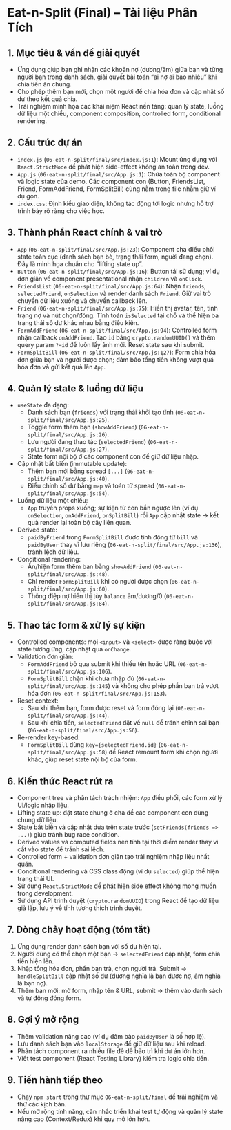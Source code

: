 # Eat-n-Split (Final) – Tài liệu Phân Tích

## 1. Mục tiêu & vấn đề giải quyết
- Ứng dụng giúp bạn ghi nhận các khoản nợ (dương/âm) giữa bạn và từng người bạn trong danh sách, giải quyết bài toán “ai nợ ai bao nhiêu” khi chia tiền ăn chung.
- Cho phép thêm bạn mới, chọn một người để chia hóa đơn và cập nhật số dư theo kết quả chia.
- Trải nghiệm minh họa các khái niệm React nền tảng: quản lý state, luồng dữ liệu một chiều, component composition, controlled form, conditional rendering.

## 2. Cấu trúc dự án
- `index.js` (`06-eat-n-split/final/src/index.js:1`): Mount ứng dụng với `React.StrictMode` để phát hiện side-effect không an toàn trong dev.
- `App.js` (`06-eat-n-split/final/src/App.js:1`): Chứa toàn bộ component và logic state của demo. Các component con (Button, FriendsList, Friend, FormAddFriend, FormSplitBill) cùng nằm trong file nhằm giữ ví dụ gọn.
- `index.css`: Định kiểu giao diện, không tác động tới logic nhưng hỗ trợ trình bày rõ ràng cho việc học.

## 3. Thành phần React chính & vai trò
- `App` (`06-eat-n-split/final/src/App.js:23`): Component cha điều phối state toàn cục (danh sách bạn bè, trạng thái form, người đang chọn). Đây là minh họa chuẩn cho “lifting state up”.
- `Button` (`06-eat-n-split/final/src/App.js:16`): Button tái sử dụng; ví dụ đơn giản về component presentational nhận `children` và `onClick`.
- `FriendsList` (`06-eat-n-split/final/src/App.js:64`): Nhận `friends`, `selectedFriend`, `onSelection` và render danh sách `Friend`. Giữ vai trò chuyển dữ liệu xuống và chuyển callback lên.
- `Friend` (`06-eat-n-split/final/src/App.js:75`): Hiển thị avatar, tên, tình trạng nợ và nút chọn/đóng. Tính toán `isSelected` tại chỗ và thể hiện ba trạng thái số dư khác nhau bằng điều kiện.
- `FormAddFriend` (`06-eat-n-split/final/src/App.js:94`): Controlled form nhận callback `onAddFriend`. Tạo `id` bằng `crypto.randomUUID()` và thêm query param `?=id` để luôn lấy ảnh mới. Reset state sau khi submit.
- `FormSplitBill` (`06-eat-n-split/final/src/App.js:127`): Form chia hóa đơn giữa bạn và người được chọn; đảm bảo tổng tiền không vượt quá hóa đơn và gửi kết quả lên `App`.

## 4. Quản lý state & luồng dữ liệu
- `useState` đa dạng:
  - Danh sách bạn (`friends`) với trạng thái khởi tạo tĩnh (`06-eat-n-split/final/src/App.js:25`).
  - Toggle form thêm bạn (`showAddFriend`) (`06-eat-n-split/final/src/App.js:26`).
  - Lưu người đang thao tác (`selectedFriend`) (`06-eat-n-split/final/src/App.js:27`).
  - State form nội bộ ở các component con để giữ dữ liệu nhập.
- Cập nhật bất biến (immutable update):
  - Thêm bạn mới bằng spread `[...]` (`06-eat-n-split/final/src/App.js:40`).
  - Điều chỉnh số dư bằng `map` và toán tử spread (`06-eat-n-split/final/src/App.js:54`).
- Luồng dữ liệu một chiều:
  - `App` truyền props xuống; sự kiện từ con bắn ngược lên (ví dụ `onSelection`, `onAddFriend`, `onSplitBill`) rồi `App` cập nhật state → kết quả render lại toàn bộ cây liên quan.
- Derived state:
  - `paidByFriend` trong `FormSplitBill` được tính động từ `bill` và `paidByUser` thay vì lưu riêng (`06-eat-n-split/final/src/App.js:136`), tránh lệch dữ liệu.
- Conditional rendering:
  - Ẩn/hiện form thêm bạn bằng `showAddFriend` (`06-eat-n-split/final/src/App.js:48`).
  - Chỉ render `FormSplitBill` khi có người được chọn (`06-eat-n-split/final/src/App.js:60`).
  - Thông điệp nợ hiển thị tùy `balance` âm/dương/0 (`06-eat-n-split/final/src/App.js:84`).

## 5. Thao tác form & xử lý sự kiện
- Controlled components: mọi `<input>` và `<select>` được ràng buộc với state tương ứng, cập nhật qua `onChange`.
- Validation đơn giản:
  - `FormAddFriend` bỏ qua submit khi thiếu tên hoặc URL (`06-eat-n-split/final/src/App.js:106`).
  - `FormSplitBill` chặn khi chưa nhập đủ (`06-eat-n-split/final/src/App.js:145`) và không cho phép phần bạn trả vượt hóa đơn (`06-eat-n-split/final/src/App.js:153`).
- Reset context:
  - Sau khi thêm bạn, form được reset và form đóng lại (`06-eat-n-split/final/src/App.js:44`).
  - Sau khi chia tiền, `selectedFriend` đặt về `null` để tránh chỉnh sai bạn (`06-eat-n-split/final/src/App.js:56`).
- Re-render key-based:
  - `FormSplitBill` dùng `key={selectedFriend.id}` (`06-eat-n-split/final/src/App.js:58`) để React remount form khi chọn người khác, giúp reset state nội bộ của form.

## 6. Kiến thức React rút ra
- Component tree và phân tách trách nhiệm: `App` điều phối, các form xử lý UI/logic nhập liệu.
- Lifting state up: đặt state chung ở cha để các component con dùng chung dữ liệu.
- State bất biến và cập nhật dựa trên state trước (`setFriends(friends => ...)`) giúp tránh bug race condition.
- Derived values và computed fields nên tính tại thời điểm render thay vì cất vào state để tránh sai lệch.
- Controlled form + validation đơn giản tạo trải nghiệm nhập liệu nhất quán.
- Conditional rendering và CSS class động (ví dụ `selected`) giúp thể hiện trạng thái UI.
- Sử dụng `React.StrictMode` để phát hiện side effect không mong muốn trong development.
- Sử dụng API trình duyệt (`crypto.randomUUID`) trong React để tạo dữ liệu giả lập, lưu ý về tính tương thích trình duyệt.

## 7. Dòng chảy hoạt động (tóm tắt)
1. Ứng dụng render danh sách bạn với số dư hiện tại.
2. Người dùng có thể chọn một bạn → `selectedFriend` cập nhật, form chia tiền hiện lên.
3. Nhập tổng hóa đơn, phần bạn trả, chọn người trả. Submit → `handleSplitBill` cập nhật số dư (dương nghĩa là bạn được nợ, âm nghĩa là bạn nợ).
4. Thêm bạn mới: mở form, nhập tên & URL, submit → thêm vào danh sách và tự động đóng form.

## 8. Gợi ý mở rộng
- Thêm validation nâng cao (ví dụ đảm bảo `paidByUser` là số hợp lệ).
- Lưu danh sách bạn vào `localStorage` để giữ dữ liệu sau khi reload.
- Phân tách component ra nhiều file để dễ bảo trì khi dự án lớn hơn.
- Viết test component (React Testing Library) kiểm tra logic chia tiền.

## 9. Tiến hành tiếp theo
- Chạy `npm start` trong thư mục `06-eat-n-split/final` để trải nghiệm và thử các kịch bản.
- Nếu mở rộng tính năng, cân nhắc triển khai test tự động và quản lý state nâng cao (Context/Redux) khi quy mô lớn hơn.

